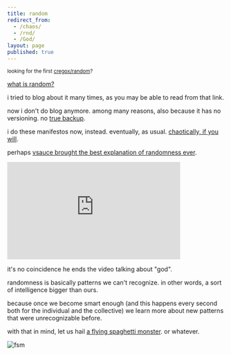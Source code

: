 ```yaml
---
title: random
redirect_from:
  - /chaos/
  - /rnd/
  - /God/
layout: page
published: true
---
```


<small>looking for the first [cregox/random](/lucky)?</small>

[what is random?](http://cregox.net/talk/t/differences-between-free-will-randomness-and-or-determinism/7804.html)

i tried to blog about it many times, as you may be able to read from that link.

now i don't do blog anymore. among many reasons, also because it has no versioning. no [true backup](/backup).

i do these manifestos now, instead. eventually, as usual. [chaotically, if you will](/ahoxus).

perhaps [vsauce brought the best explanation of randomness ever](https://www.youtube.com/watch?v=9rIy0xY99a0&list=PLXtN19u-oGmv7rme9MVeAmrP0XjbTPYhv&index=8&t=0s).

<iframe width="400" height="225" src="https://www.youtube.com/embed/9rIy0xY99a0" frameborder="0" allow="accelerometer; autoplay; encrypted-media; gyroscope; picture-in-picture" allowfullscreen>https://www.youtube.com/watch?v=9rIy0xY99a0&list=PLXtN19u-oGmv7rme9MVeAmrP0XjbTPYhv&index=8&t=0s</iframe>

it's no coincidence he ends the video talking about "god".

randomness is basically patterns we can't recognize. in other words, a sort of intelligence bigger than ours.

because once we become smart enough (and this happens every second both for the individual and the collective) we learn more about new patterns that were unrecognizable before.

with that in mind, let us hail [a flying spaghetti monster](https://www.venganza.org/). or whatever.

![fsm](https://www.venganza.org/wp-content/uploads/2018/12/card8.jpg)
